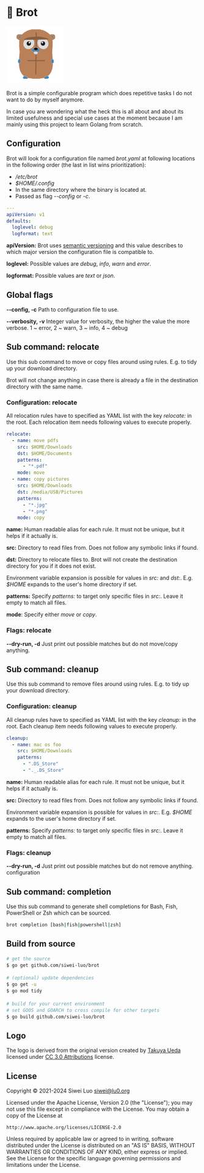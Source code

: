 # 🍞 Brot

![Image of Brot](https://github.com/siwei-luo/brot/blob/7c26aac6a657025028d4340660ff090a7807b15d/brot.png)

Brot is a simple configurable program which does repetitive tasks I do not want to do by myself anymore.

In case you are wondering what the heck this is all about and about its limited usefulness and special use cases at
the moment because I am mainly using this project to learn Golang from scratch.

## Configuration

Brot will look for a configuration file named _brot.yaml_ at following locations in the following order (the last in
list wins prioritization):
* _/etc/brot_
* _$HOME/.config_
* In the same directory where the binary is located at.
* Passed as flag _--config_ or _-c_.

```yaml
---
apiVersion: v1
defaults:
  loglevel: debug
  logformat: text
```

__apiVersion:__ Brot uses [semantic versioning](https://semver.org/) and this value describes to which major version
the configuration file is compatible to.

__loglevel:__ Possible values are _debug_, _info_, _warn_ and _error_.

__logformat:__ Possible values are _text_ or _json_.

## Global flags

__--config, -c__ Path to configuration file to use.

__--verbosity, -v__ Integer value for verbosity, the higher the value the more verbose.
1 ~ error,
2 ~ warn,
3 ~ info,
4 ~ debug

## Sub command: relocate

Use this sub command to move or copy files around using rules. E.g. to tidy up your download directory.

Brot will not change anything in case there is already a file in the destination directory with the same name.

### Configuration: relocate

All relocation rules have to specified as YAML list with the key _relocate:_ in the root. Each relocation item needs
following values to execute properly.

```yaml
relocate:
  - name: move pdfs
    src: $HOME/Downloads
    dst: $HOME/Documents
    patterns:
      - "*.pdf"
    mode: move
  - name: copy pictures
    src: $HOME/Downloads
    dst: /media/USB/Pictures
    patterns:
      - "*.jpg"
      - "*.png"
    mode: copy
```

__name:__ Human readable alias for each rule. It must not be unique, but it helps if it actually is.

__src:__ Directory to read files from. Does not follow any symbolic links if found.

__dst:__ Directory to relocate files to. Brot will not create the destination directory for you if it does not exist.

Environment variable expansion is possible for values in _src:_ and _dst:_. E.g. _$HOME_ expands to the user's home
directory if set.

__patterns:__ Specify _patterns:_ to target only specific files in _src:_. Leave it empty to match all files.

__mode__: Specify either _move_ or _copy_.

### Flags: relocate

__--dry-run, -d__ Just print out possible matches but do not move/copy anything.

## Sub command: cleanup

Use this sub command to remove files around using rules. E.g. to tidy up your download directory.

### Configuration: cleanup

All cleanup rules have to specified as YAML list with the key _cleanup:_ in the root. Each cleanup item needs
following values to execute properly.

```yaml
cleanup:
  - name: mac os foo
    src: $HOME/Downloads
    patterns:
      - ".DS_Store"
      - "._.DS_Store"
```

__name:__ Human readable alias for each rule. It must not be unique, but it helps if it actually is.

__src:__ Directory to read files from. Does not follow any symbolic links if found.

Environment variable expansion is possible for values in _src:_. E.g. _$HOME_ expands to the user's home
directory if set.

__patterns:__ Specify _patterns:_ to target only specific files in _src:_. Leave it empty to match all files.

### Flags: cleanup

__--dry-run, -d__ Just print out possible matches but do not remove anything.
 configuration
## Sub command: completion

Use this sub command to generate shell completions for Bash, Fish, PowerShell or Zsh which can be sourced.

```sh
brot completion [bash|fish|powershell|zsh]
```

## Build from source

```sh
# get the source
$ go get github.com/siwei-luo/brot

# (optional) update dependencies
$ go get -u
$ go mod tidy

# build for your current environment
# set GOOS and GOARCH to cross compile for other targets
$ go build github.com/siwei-luo/brot
```

## Logo

The logo is derived from the original version created by [Takuya Ueda](https://twitter.com/tenntenn) licensed under
[CC 3.0 Attributions](https://creativecommons.org/licenses/by/3.0/de/deed.en) license.

## License

Copyright © 2021-2024 Siwei Luo <siwei@lu0.org>

Licensed under the Apache License, Version 2.0 (the "License");
you may not use this file except in compliance with the License.
You may obtain a copy of the License at

    http://www.apache.org/licenses/LICENSE-2.0

Unless required by applicable law or agreed to in writing, software
distributed under the License is distributed on an "AS IS" BASIS,
WITHOUT WARRANTIES OR CONDITIONS OF ANY KIND, either express or implied.
See the License for the specific language governing permissions and
limitations under the License.

